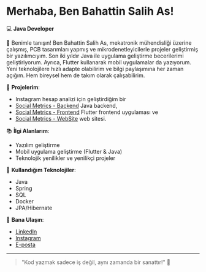# Merhaba, Ben Bahattin Salih As!

💻 **Java Developer**

👋 Benimle tanışın! Ben Bahattin Salih As, mekatronik mühendisliği üzerine çalışmış, PCB tasarımları yapmış ve mikrodenetleyicilerle projeler geliştirmiş bir yazılımcıyım. Son iki yıldır Java ile uygulama geliştirme becerilerimi geliştiriyorum. Ayrıca, Flutter kullanarak mobil uygulamalar da yazıyorum. Yeni teknolojilere hızlı adapte olabilirim ve bilgi paylaşımına her zaman açığım. Hem bireysel hem de takım olarak çalışabilirim.

🌟 **Projelerim**:
- Instagram hesap analizi için geliştirdiğim bir
- [Social Metrics - Backend](https://github.com/BahattinSalihAs/Social-Metrics)  Java backend,
- [Social Metrics - Frontend](https://github.com/BahattinSalihAs/Social-Metrics-Front) Flutter frontend uygulaması ve
- [Social Metrics - WebSite](https://socialmetrics.app) web sitesi.
  
📚 **İlgi Alanlarım**:
- Yazılım geliştirme
- Mobil uygulama geliştirme (Flutter & Java)
- Teknolojik yenilikler ve yenilikçi projeler

🔧 **Kullandığım Teknolojiler**:
- Java
- Spring
- SQL
- Docker
- JPA/Hibernate

💬 **Bana Ulaşın**:
- [LinkedIn](https://www.linkedin.com/in/bahattinsalihas)
- [Instagram](https://www.instagram.com/bahattinsalih)
- [E-posta](mailto:asbahattinsalih@gmail.com)

---

> "Kod yazmak sadece iş değil, aynı zamanda bir sanattır!" 🎨

